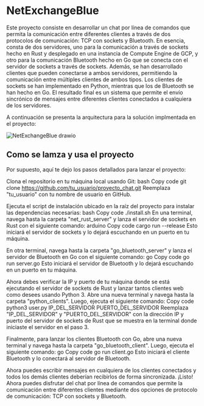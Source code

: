 # NetExchangeBlue

Este proyecto consiste en desarrollar un chat por línea de comandos que permita la comunicación entre diferentes clientes a través de dos protocolos de comunicación: TCP con sockets y Bluetooth. En esencia, consta de dos servidores, uno para la comunicación a través de sockets hecho en Rust y desplegado en una instancia de Compute Engine de GCP, y otro para la comunicación Bluetooth hecho en Go que se conecta con el servidor de sockets a través de sockets. Además, se han desarrollado clientes que pueden conectarse a ambos servidores, permitiendo la comunicación entre múltiples clientes de ambos tipos. Los clientes de sockets se han implementado en Python, mientras que los de Bluetooth se han hecho en Go. El resultado final es un sistema que permite el envío sincrónico de mensajes entre diferentes clientes conectados a cualquiera de los servidores.


A continuación se presenta la arquitectura para la solución implmentada en el proyecto:

![NetExchangeBlue drawio](https://user-images.githubusercontent.com/57159295/236983173-2c0738eb-4000-47ed-b3ee-2120adf8165c.png)

## Como se lamza y usa el proyecto


Por supuesto, aquí te dejo los pasos detallados para lanzar el proyecto:

Clona el repositorio en tu máquina local usando Git:
bash
Copy code
git clone https://github.com/tu_usuario/proyecto_chat.git
Reemplaza "tu_usuario" con tu nombre de usuario en GitHub.

Ejecuta el script de instalación ubicado en la raíz del proyecto para instalar las dependencias necesarias:
bash
Copy code
./install.sh
En una terminal, navega hasta la carpeta "net_rust_server" y lanza el servidor de sockets en Rust con el siguiente comando:
arduino
Copy code
cargo run --release
Esto iniciará el servidor de sockets y lo dejará escuchando en un puerto en tu máquina.

En otra terminal, navega hasta la carpeta "go_bluetooth_server" y lanza el servidor de Bluetooth en Go con el siguiente comando:
go
Copy code
go run server.go
Esto iniciará el servidor de Bluetooth y lo dejará escuchando en un puerto en tu máquina.

Ahora debes verificar la IP y puerto de tu máquina donde se está ejecutando el servidor de sockets de Rust y lanzar tantos clientes web como desees usando Python 3. Abre una nueva terminal y navega hasta la carpeta "python_clients". Luego, ejecuta el siguiente comando:
Copy code
python3 user.py IP_DEL_SERVIDOR PUERTO_DEL_SERVIDOR
Reemplaza "IP_DEL_SERVIDOR" y "PUERTO_DEL_SERVIDOR" con la dirección IP y puerto del servidor de sockets de Rust que se muestra en la terminal donde iniciaste el servidor en el paso 3.

Finalmente, para lanzar los clientes Bluetooth con Go, abre una nueva terminal y navega hasta la carpeta "go_bluetooth_client". Luego, ejecuta el siguiente comando:
go
Copy code
go run client.go
Esto iniciará el cliente Bluetooth y lo conectará al servidor de Bluetooth.

Ahora puedes escribir mensajes en cualquiera de los clientes conectados y todos los demás clientes deberían recibirlos de forma sincronizada.
¡Listo! Ahora puedes disfrutar del chat por línea de comandos que permite la comunicación entre diferentes clientes mediante dos opciones de protocolo de comunicación: TCP con sockets y Bluetooth.

